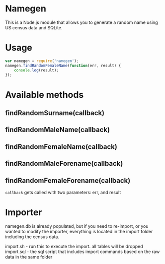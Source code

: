 # Namegen

This is a Node.js module that allows you to generate a random name using US census data and SQLite.

# Usage

```javascript
var namegen = require('namegen');
namegen.findRandomFemaleName(function(err, result) {
    console.log(result);
});
```

# Available methods

findRandomSurname(callback)
---
findRandomMaleName(callback)
---
findRandomFemaleName(callback)
---
findRandomMaleForename(callback)
---
findRandomFemaleForename(callback)
---

`callback` gets called with two parameters: err, and result


# Importer

namegen.db is already populated, but if you need to re-import, or you wanted to modify the importer,
everything is located in the import folder including the census data. 

import.sh - run this to execute the import. all tables will be dropped
import.sql - the sql script that includes import commands based on the raw data in the same folder